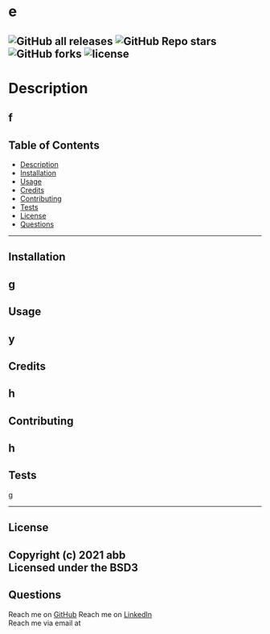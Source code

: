 # e
![GitHub all releases](https://img.shields.io/github/downloads/jgibsone4/jgibsone4.github.io/total?style=flat-square)
![GitHub Repo stars](https://img.shields.io/github/stars/jgibsone4/jgibsone4.github.io?style=flat-square)
![GitHub forks](https://img.shields.io/github/forks/jgibsone4/jgibsone4.github.io?style=social)
![license](https://img.shields.io/static/v1?label=license&message=MIT&color=blue&style=flat-square)
  ---
  # Description
  f
---
  ## Table of Contents

* [Description](#description)
* [Installation](#installation)
* [Usage](#usage)
* [Credits](#credits)
* [Contributing](#contributing)
* [Tests](#tests)
* [License](#license) 
* [Questions](#questions)

---
## Installation
g
---
## Usage
y
---
## Credits
h
---
## Contributing
h
---
## Tests
g

---
## License
Copyright (c) 2021 abb  
Licensed under the BSD3
---
## Questions
Reach me on [GitHub](https://www.github.com/c)
Reach me on [LinkedIn](https://www.linkedin.com/d)  
Reach me via email at <b>
